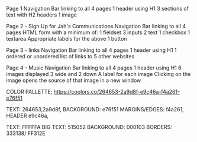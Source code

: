 Page 1
Navigation Bar linking to all 4 pages
1 header using H1
3 sections of text with H2 headers
1 image

Page 2 - Sign Up for Jah's Communications
Navigation Bar linking to all 4 pages
HTML form with a minimum of:
1 fieldset
3 inputs
2 text
1 checkbox
1 textarea
Appropriate labels for the above
1 button

Page 3 - links
Navigation Bar linking to all 4 pages
1 header using H1
1 ordered or unordered list of links to 5 other websites

Page 4 - Music
Navigation Bar linking to all 4 pages
1 header using H1
6 images displayed 3 wide and 2 down
A label for each image
Clicking on the image opens the source of that image in a new window

COLOR PALLETTE;
https://coolors.co/264653-2a9d8f-e9c46a-f4a261-e76f51

TEXT: 264653,2a9d8f,
BACKGROUND: e76f51
MARGINS/EDGES: f4a261,
HEADER e9c46a,

TEXT: FFFFFA
BIG TEXT: 515052
BACKGROUND: 000103
BORDERS: 333138/ FF312E
